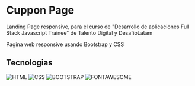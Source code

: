 
# Cuppon Page

Landing Page responsive, para el curso de "Desarrollo de aplicaciones Full Stack Javascript Trainee" de Talento Digital y DesafioLatam

Pagina web responsive usando Bootstrap y CSS




## Tecnologias


![HTML](https://img.shields.io/badge/HTML-red)
![CSS](https://img.shields.io/badge/CSS-green)
![BOOTSTRAP](https://img.shields.io/badge/BOOTSTRAP_5-blue)
![FONTAWESOME](https://img.shields.io/badge/FONT_AWESOME-yellow)
